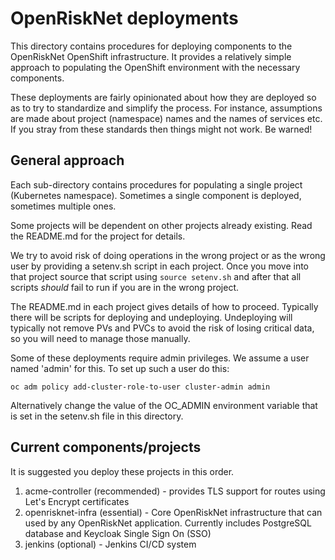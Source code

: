 # OpenRiskNet deployments

This directory contains procedures for deploying components to the OpenRiskNet OpenShift infrastructure.
It provides a relatively simple approach to populating the OpenShift environment with the necessary components.

These deployments are fairly opinionated about how they are deployed so as to try to standardize and simplify the 
process. For instance, assumptions are made about project (namespace) names and the names of services etc. If you
stray from these standards then things might not work. Be warned!

## General approach

Each sub-directory contains procedures for populating a single project (Kubernetes namespace). Sometimes a single 
component is deployed, sometimes multiple ones.

Some projects will be dependent on other projects already existing. Read the README.md for the project for details.

We try to avoid risk of doing operations in the wrong project or as the wrong user by providing a setenv.sh script in each project.
Once you move into that project source that script using `source setenv.sh` and after that all scripts *should* fail to run if you
are in the wrong project. 

The README.md in each project gives details of how to proceed. Typically there will be scripts for deploying and undeploying.
Undeploying will typically not remove PVs and PVCs to avoid the risk of losing critical data, so you will need to manage those 
manually.

Some of these deployments require admin privileges. We assume a user named 'admin' for this. To set up such a user do this:

```
oc adm policy add-cluster-role-to-user cluster-admin admin
```

Alternatively change the value of the OC_ADMIN environment variable that is set in the setenv.sh file in this directory.

## Current components/projects

It is suggested you deploy these projects in this order.

1. acme-controller (recommended) - provides TLS support for routes using Let's Encrypt certificates
1. openrisknet-infra (essential) - Core OpenRiskNet infrastructure that can used by any OpenRiskNet application. Currently includes PostgreSQL database and Keycloak Single Sign On (SSO)
1. jenkins (optional) - Jenkins CI/CD system

